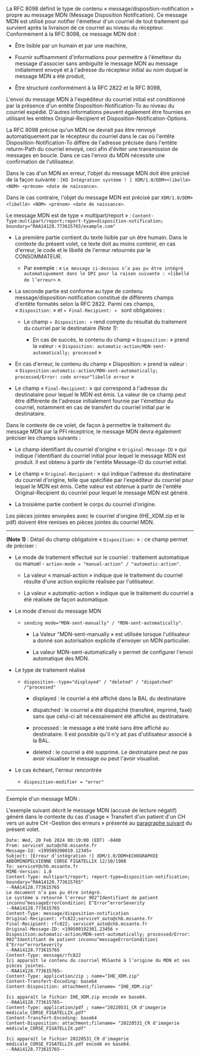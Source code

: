 La RFC 8098 définit le type de contenu
« message/disposition-notification » propre au message MDN (Message
Disposition Notification). Ce message MDN est utilisé pour notifier
l'émetteur d'un courriel de tout traitement qui survient après la
livraison de ce courriel au niveau du récepteur. Conformément à la RFC
8098, ce message MDN doit :

-   Être lisible par un humain et par une machine,

-   Fournir suffisamment d'informations pour permettre à l'émetteur du
    message d'associer sans ambiguïté le message MDN au message
    initialement envoyé et à l'adresse du récepteur initial au nom
    duquel le message MDN a été produit,

-   Être structuré conformément à la RFC 2822 et la RFC 8098,

L'envoi du message MDN à l'expéditeur du courriel initial est
conditionné par la présence d'un entête Disposition-Notification-To au
niveau du courriel expédié. D'autres informations peuvent également être
fournies en utilisant les entêtes Original-Recipient et
Disposition-Notification-Options.

La RFC 8098 précise qu'un MDN ne devrait pas être renvoyé
automatiquement par le récepteur du courriel dans le cas où l'entête
Disposition-Notification-To diffère de l'adresse précisée dans l'entête
returm-Path du courriel envoyé, ceci afin d'éviter une transmission de
messages en boucle. Dans ce cas l'envoi du MDN nécessite une
confirmation de l'utilisateur.

Dans le cas d'un MDN en erreur, l'objet du message MDN doit être précisé
de la façon suivante : `[KO Intégration système ! ] XDM/1.0/DDM+<libellé> <NOM> <prénom> <date de naissance>`.

Dans le cas contraire, l'objet du message MDN est précisé par `XDM/1.0/DDM+<libellé> <NOM> <prénom> <date de naissance>`.

Le message MDN est de type « multipart/report » :
`Content-Type:multipart/report;report-type=disposition-notification; boundary="RAA14128.773615765/example.com"`

-   La première partie contient du texte lisible par un être humain.
    Dans le contexte du présent volet, ce texte doit au moins contenir,
    en cas d'erreur, le code et le libellé de l'erreur retournés par le
    CONSOMMATEUR.

    -   Par exemple : « `Le message ci-dessous n’a pas pu être intégré automatiquement dans le DPI pour la raison suivante : <libellé de l’erreur>` ».

-   La seconde partie est conforme au type de contenu message/disposition-notification constitué de différents champs d'entête formatés selon la RFC 2822. Parmi ces champs, « `Disposition:` » et `« Final-Recipient: » ` sont obligatoires :

    -   Le champ `« Disposition: »` rend compte du résultat du traitement du courriel par le destinataire _(Note 1)_:

        -   En cas de succès, le contenu du champ « `Disposition:` » prend la valeur : « `Disposition: automatic-action/MDN-sent-automatically; processed` »

-   En cas d'erreur, le contenu du champ « Disposition: » prend la valeur : « `Disposition:automatic-action/MDN-sent-automatically; processed/Error: code erreur^libellé erreur` »
-   Le champ « `Final-Recipient:` » qui correspond à l'adresse du destinataire pour lequel le MDN est émis. La valeur de ce champ peut être différente de l'adresse initialement fournie par l'émetteur du courriel, notamment en cas de transfert du courriel initial par le destinataire.

Dans le contexte de ce volet, de façon à permettre le traitement du message MDN par la PFI réceptrice, le message MDN devra également préciser les champs suivants :

-   Le champ identifiant du courriel d'origine « `Original-Message-ID` » qui indique l'identifiant du courriel initial pour lequel le message MDN est produit. Il est obtenu à partir de l'entête Message-ID du courriel initial.

-   Le champ « `Original-Recipient:` » qui indique l'adresse du destinataire du courriel d'origine, telle que spécifiée par l'expéditeur du courriel pour lequel le MDN est émis. Cette valeur est obtenue à partir de l'entête Original-Recipient du courriel pour lequel le message MDN est généré.
-   La troisième partie contient le corps du courriel d'origine.

Les pièces jointes envoyées avec le courriel d'origine (IHE_XDM.zip et le pdf) doivent être remises en pièces jointes du courriel MDN.

------------------------------------------
 **(Note 1)** : Détail du champ obligatoire « `Disposition:` » : ce champ permet de préciser :
 -   Le mode de traitement effectué sur le courriel : traitement automatique ou manuel
    -   `action-mode = "manual-action" / "automatic-action"`.

        -   La valeur « manual-action » indique que le traitement du courriel résulte d'une action explicite réalisée par l'utilisateur.

        -   La valeur « automatic-action » indique que le traitement du courriel a été réalisée de façon automatique.

-   Le mode d'envoi du message MDN

    -   `sending mode="MDN-sent-manually" / "MDN-sent-automatically"`.

        -   La Valeur "MDN-sent-manually » est utilisée lorsque l'utilisateur a donné son autorisation explicite d'envoyer un MDN particulier.

        -   La valeur MDN-sent-automatically » permet de configurer l'envoi automatique des MDN.

-   Le type de traitement réalisé

    -   `disposition--type="displayed" / "deleted" / "dispatched" /"processed"`

        -   displayed : le courriel a été affiché dans la BAL du destinataire

        -   dispatched : le courriel a été dispatché (transféré, imprimé, faxé) sans que celui-ci ait nécessairement été affiché au destinataire.

        -   processed : le message a été traité sans être affiché au destinataire. Il est possible qu'il n'y ait pas d'utilisateur associé à la BAL.

        -   deleted : le courriel a été supprimé. Le destinataire peut ne pas avoir visualiser le message ou peut l'avoir visualisé.

-   Le cas échéant, l'erreur rencontrée

    -   `disposition-modifier = "error"`

------------------------------------------

Exemple d'un message MDN :

L'exemple suivant décrit le message MDN (accusé de lecture négatif) généré dans le contexte du cas d'usage « Transfert d'un patient d'un CH vers un autre CH -Gestion des erreurs » présenté au [paragraphe suivant](cas-usage.html#description-du-cas-en-erreur) du présent volet.

```
Date: Wed, 20 Feb 2024 00:19:00 (EDT) -0400
From: serviceY_auto@chb.mssante.fr
Message-Id: <199509200019.12345>
Subject: [Erreur d’intégration !] XDM/1.0/DDM+ECHOGRAPHIE ABDOMINOPELVIENNE CORSE FIGATELLIX 12/10/1988
To: serviceY@chb.mssante.fr
MIME-Version: 1.0
Content-Type: multipart/report; report-type=disposition-notification; boundary="RAA14128.773615765"
--RAA14128.773615765
Le document n’a pas pu être intégré.
Le système a retourné l'erreur 902^Identifiant de patient inconnu^messageErrorCondition| E^Error^errorSeverity
--RAA14128.773615765
Content-Type: message/disposition-notification
Original-Recipient: rfc822;serviceY_auto@chb.mssante.fr 
Final-Recipient: rfc822; serviceY_auto@chb.mssante.fr 
Original-Message-ID: <199509192301.23456 >
Disposition:automatic-action/MDN-sent-automatically; processed/Error: 902^Identifiant de patient inconnu^messageErrorCondition| E^Error^errorSeverity
--RAA14128.773615765
Content-Type: message/rfc822
Ici apparaît le contenu du courriel MSSanté à l’origine du MDN et ses pièces jointes.
--RAA14128.773615765—
Content-Type: application/zip ; name="IHE_XDM.zip"
Content-Transfert-Encoding: base64
Content-Disposition: attachment;filename= "IHE_XDM.zip"

Ici apparaît le fichier IHE_XDM.zip encode en base64.
--RAA14128.773615765—
Content-Type: application/pdf ; name="20220531_CR d'imagerie médicale_CORSE_FIGATELLIX.pdf"
Content-Transfert-Encoding: base64
Content-Disposition: attachment;filename= "20220531_CR d'imagerie médicale_CORSE_FIGATELLIX.pdf"

Ici apparaît le fichier 20220531_CR d'imagerie médicale_CORSE_FIGATELLIX.pdf encodé en base64.
--RAA14128.773615765--

```